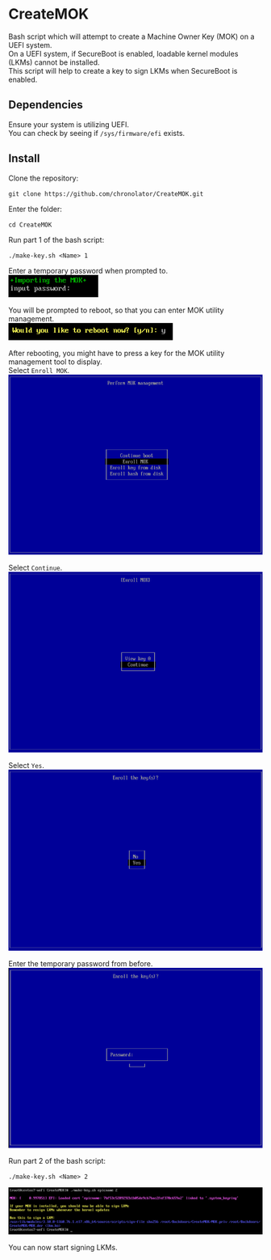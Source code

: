 # CreateMOK
Bash script which will attempt to create a Machine Owner Key (MOK) on a UEFI system.  
On a UEFI system, if SecureBoot is enabled, loadable kernel modules (LKMs) cannot be installed.  
This script will help to create a key to sign LKMs when SecureBoot is enabled.  

## Dependencies
Ensure your system is utilizing UEFI.  
You can check by seeing if `/sys/firmware/efi` exists.  

## Install
Clone the repository:  
```
git clone https://github.com/chronolator/CreateMOK.git
```

Enter the folder:  
```
cd CreateMOK
```

Run part 1 of the bash script:  
```
./make-key.sh <Name> 1
```

Enter a temporary password when prompted to.  
![alt text](https://github.com/chronolator/CreateMOK/blob/master/images/temp-password.png)

You will be prompted to reboot, so that you can enter MOK utility management.  
![alt text](https://github.com/chronolator/CreateMOK/blob/master/images/reboot.png)

After rebooting, you might have to press a key for the MOK utility management tool to display.  
Select `Enroll MOK`.  
![alt text](https://github.com/chronolator/CreateMOK/blob/master/images/EnterMOK-management.png)

Select `Continue`.  
![alt text](https://github.com/chronolator/CreateMOK/blob/master/images/MOK-continue.png)

Select `Yes`.  
![alt text](https://github.com/chronolator/CreateMOK/blob/master/images/MOK-yes.png)

Enter the temporary password from before.  
![alt text](https://github.com/chronolator/CreateMOK/blob/master/images/MOK-temp-password.png)

Run part 2 of the bash script:  
```
./make-key.sh <Name> 2
```  
![alt text](https://github.com/chronolator/CreateMOK/blob/master/images/createMOK-part2.png)

You can now start signing LKMs.
